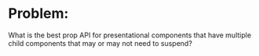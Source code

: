 # Problem:

What is the best prop API for presentational components that have multiple child components that may or may not need to suspend?
